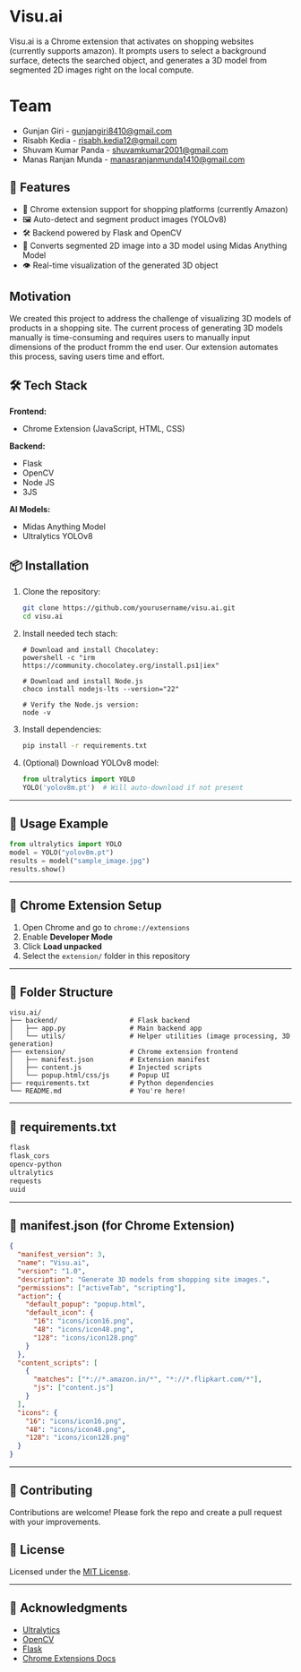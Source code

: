 # Visu.ai

Visu.ai is a Chrome extension that activates on shopping websites (currently supports amazon). It prompts users to select a background surface, detects the searched object, and generates a 3D model from segmented 2D images right on the local compute.

# Team

- Gunjan Giri - gunjangiri8410@gmail.com
- Risabh Kedia - risabh.kedia12@gmail.com
- Shuvam Kumar Panda - shuvamkumar2001@gmail.com
- Manas Ranjan Munda - manasranjanmunda1410@gmail.com

## 🚀 Features

- 🧩 Chrome extension support for shopping platforms (currently Amazon)
- 🖼️ Auto-detect and segment product images (YOLOv8)
- 🛠️ Backend powered by Flask and OpenCV
- 🧠 Converts segmented 2D image into a 3D model using Midas Anything Model
- 👁️ Real-time visualization of the generated 3D object

## Motivation

We created this project to address the challenge of visualizing 3D models of products in a shopping site. The current process of generating 3D models manually is time-consuming and requires users to manually input dimensions of the product fromm the end user. Our extension automates this process, saving users time and effort.

## 🛠️ Tech Stack

**Frontend:**

- Chrome Extension (JavaScript, HTML, CSS)

**Backend:**

- Flask
- OpenCV
- Node JS
- 3JS

**AI Models:**

- Midas Anything Model
- Ultralytics YOLOv8

## 📦 Installation

1. Clone the repository:

   ```bash
   git clone https://github.com/yourusername/visu.ai.git
   cd visu.ai
   ```

2. Install needed tech stach:

   ```
   # Download and install Chocolatey:
   powershell -c "irm https://community.chocolatey.org/install.ps1|iex"

   # Download and install Node.js
   choco install nodejs-lts --version="22"

   # Verify the Node.js version:
   node -v
   ```

3. Install dependencies:

   ```bash
   pip install -r requirements.txt
   ```

4. (Optional) Download YOLOv8 model:
   ```python
   from ultralytics import YOLO
   YOLO('yolov8m.pt')  # Will auto-download if not present
   ```

---

## 🧪 Usage Example

```python
from ultralytics import YOLO
model = YOLO("yolov8m.pt")
results = model("sample_image.jpg")
results.show()
```

---

## 🧩 Chrome Extension Setup

1. Open Chrome and go to `chrome://extensions`
2. Enable **Developer Mode**
3. Click **Load unpacked**
4. Select the `extension/` folder in this repository

---

## 📂 Folder Structure

```
visu.ai/
├── backend/                  # Flask backend
│   ├── app.py                # Main backend app
│   └── utils/                # Helper utilities (image processing, 3D generation)
├── extension/                # Chrome extension frontend
│   ├── manifest.json         # Extension manifest
│   ├── content.js            # Injected scripts
│   └── popup.html/css/js     # Popup UI
├── requirements.txt          # Python dependencies
└── README.md                 # You're here!
```

---

## 📄 requirements.txt

```txt
flask
flask_cors
opencv-python
ultralytics
requests
uuid
```

---

## 🧾 manifest.json (for Chrome Extension)

```json
{
  "manifest_version": 3,
  "name": "Visu.ai",
  "version": "1.0",
  "description": "Generate 3D models from shopping site images.",
  "permissions": ["activeTab", "scripting"],
  "action": {
    "default_popup": "popup.html",
    "default_icon": {
      "16": "icons/icon16.png",
      "48": "icons/icon48.png",
      "128": "icons/icon128.png"
    }
  },
  "content_scripts": [
    {
      "matches": ["*://*.amazon.in/*", "*://*.flipkart.com/*"],
      "js": ["content.js"]
    }
  ],
  "icons": {
    "16": "icons/icon16.png",
    "48": "icons/icon48.png",
    "128": "icons/icon128.png"
  }
}
```

---

## 🤝 Contributing

Contributions are welcome! Please fork the repo and create a pull request with your improvements.

## 📄 License

Licensed under the [MIT License](LICENSE).

---

## 🙌 Acknowledgments

- [Ultralytics](https://github.com/ultralytics/ultralytics)
- [OpenCV](https://opencv.org/)
- [Flask](https://flask.palletsprojects.com/)
- [Chrome Extensions Docs](https://developer.chrome.com/docs/extensions/)
